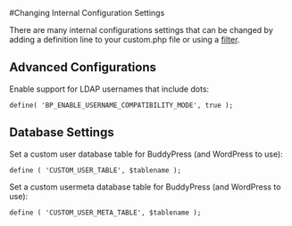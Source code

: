 #Changing Internal Configuration Settings

There are many internal configurations settings that can be changed by adding a definition line to your custom.php file or using a [filter](https://developer.wordpress.org/reference/functions/add_filter/).

Advanced Configurations
-----------------------

Enable support for LDAP usernames that include dots:

    define( 'BP_ENABLE_USERNAME_COMPATIBILITY_MODE', true );

Database Settings
-----------------

Set a custom user database table for BuddyPress (and WordPress to use):

    define ( 'CUSTOM_USER_TABLE', $tablename );

Set a custom usermeta database table for BuddyPress (and WordPress to use):

    define ( 'CUSTOM_USER_META_TABLE', $tablename );